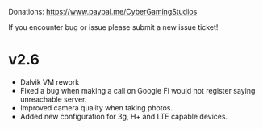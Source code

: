 Donations:
https://www.paypal.me/CyberGamingStudios

If you encounter bug or issue please submit a new issue ticket!

# v2.6

- Dalvik VM rework
- Fixed a bug when making a call on Google Fi would not register saying unreachable server.
- Improved camera quality when taking photos.
- Added new configuration for 3g, H+ and LTE capable devices.